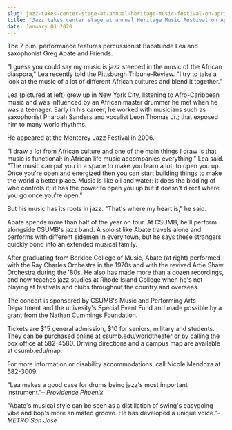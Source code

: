 ```yaml
---
slug: jazz-takes-center-stage-at-annual-heritage-music-festival-on-april-24
title: "Jazz takes center stage at annual Heritage Music Festival on April 24"
date: January 01 2020
---
```


 
<p>
  The 7 p.m. performance features percussionist Babatunde Lea and saxophonist
  Greg Abate and Friends.
</p>
<p>
  "I guess you could say my music is jazz steeped in the music of the African
  diaspora," Lea recently told the Pittsburgh Tribune-Review. "I try to take a
  look at the music of a lot of different African cultures and blend it
  together."
</p>
<p>
  Lea (pictured at left) grew up in New York City, listening to Afro-Caribbean
  music and was influenced by an African master drummer he met when he was a
  teenager. Early in his career, he worked with musicians such as saxophonist
  Pharoah Sanders and vocalist Leon Thomas Jr.; that exposed him to many world
  rhythms.
</p>
<p>He appeared at the Monterey Jazz Festival in 2006.</p>
<p>
  "I draw a lot from African culture and one of the main things I draw is that
  music is functional; in African life music accompanies everything," Lea said.
  "The music can put you in a space to make you learn a lot, to open you up.
  Once you're open and energized then you can start building things to make the
  world a better place. Music is like oil and water: it does the bidding of who
  controls it; it has the power to open you up but it doesn't direct where you
  go once you're open."
</p>
<p>But his music has its roots in jazz. "That's where my heart is," he said.</p>
<p>
  Abate spends more than half of the year on tour. At CSUMB, he'll perform
  alongside CSUMB's jazz band. A soloist like Abate travels alone and performs
  with different sidemen in every town, but he says these strangers quickly bond
  into an extended musical family.
</p>
<p>
  After graduating from Berklee College of Music, Abate (at right) performed
  with the Ray Charles Orchestra in the 1970s and with the revived Artie Shaw
  Orchestra during the '80s. He also has made more than a dozen recordings, and
  now teaches jazz studies at Rhode Island College when he's not playing at
  festivals and clubs throughout the country and overseas.
</p>
<p>
  The concert is sponsored by CSUMB's Music and Performing Arts Department and
  the univesity's Special Event Fund and made possible by a grant from the
  Nathan Cummings Foundation.
</p>
<p>
  Tickets are $15 general admission, $10 for seniors, military and students.
  They can be purchased online at csumb.edu/worldtheater or by calling the box
  office at 582-4580. Driving directions and a campus map are available at
  csumb.edu/map.
</p>
<p>
  For more information or disability accommodations, call Nicole Mendoza at
  582-3009.
</p>
<p></p>
<p>
  "Lea makes a good case for drums being jazz's most important instrument."–
  <em>Providence Phoenix</em>
</p>
<p>
  "Abate's musical style can be seen as a distillation of swing's easygoing vibe
  and bop's more animated groove. He has developed a unique voice."–
  <em>METRO San Jose</em>
</p>
 
